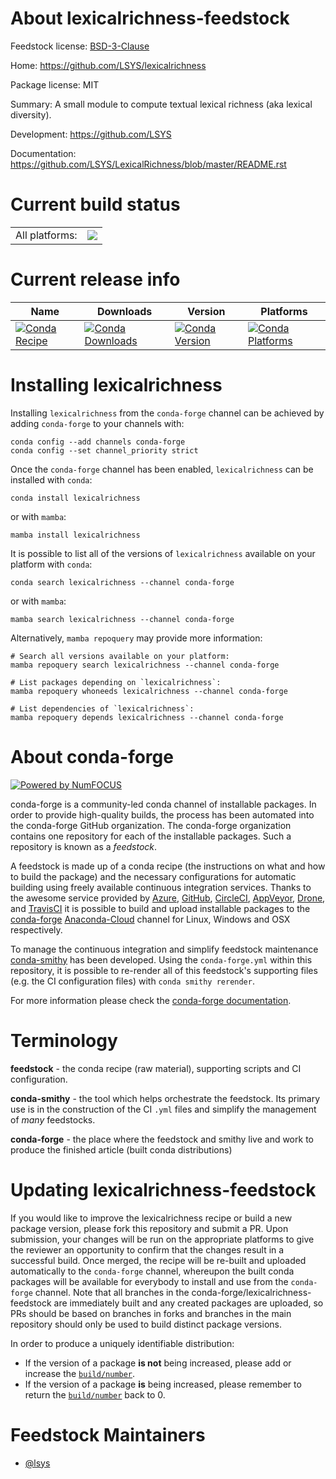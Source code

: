 About lexicalrichness-feedstock
===============================

Feedstock license: [BSD-3-Clause](https://github.com/conda-forge/lexicalrichness-feedstock/blob/main/LICENSE.txt)

Home: https://github.com/LSYS/lexicalrichness

Package license: MIT

Summary: A small module to compute textual lexical richness (aka lexical diversity).

Development: https://github.com/LSYS

Documentation: https://github.com/LSYS/LexicalRichness/blob/master/README.rst

Current build status
====================


<table><tr><td>All platforms:</td>
    <td>
      <a href="https://dev.azure.com/conda-forge/feedstock-builds/_build/latest?definitionId=14540&branchName=main">
        <img src="https://dev.azure.com/conda-forge/feedstock-builds/_apis/build/status/lexicalrichness-feedstock?branchName=main">
      </a>
    </td>
  </tr>
</table>

Current release info
====================

| Name | Downloads | Version | Platforms |
| --- | --- | --- | --- |
| [![Conda Recipe](https://img.shields.io/badge/recipe-lexicalrichness-green.svg)](https://anaconda.org/conda-forge/lexicalrichness) | [![Conda Downloads](https://img.shields.io/conda/dn/conda-forge/lexicalrichness.svg)](https://anaconda.org/conda-forge/lexicalrichness) | [![Conda Version](https://img.shields.io/conda/vn/conda-forge/lexicalrichness.svg)](https://anaconda.org/conda-forge/lexicalrichness) | [![Conda Platforms](https://img.shields.io/conda/pn/conda-forge/lexicalrichness.svg)](https://anaconda.org/conda-forge/lexicalrichness) |

Installing lexicalrichness
==========================

Installing `lexicalrichness` from the `conda-forge` channel can be achieved by adding `conda-forge` to your channels with:

```
conda config --add channels conda-forge
conda config --set channel_priority strict
```

Once the `conda-forge` channel has been enabled, `lexicalrichness` can be installed with `conda`:

```
conda install lexicalrichness
```

or with `mamba`:

```
mamba install lexicalrichness
```

It is possible to list all of the versions of `lexicalrichness` available on your platform with `conda`:

```
conda search lexicalrichness --channel conda-forge
```

or with `mamba`:

```
mamba search lexicalrichness --channel conda-forge
```

Alternatively, `mamba repoquery` may provide more information:

```
# Search all versions available on your platform:
mamba repoquery search lexicalrichness --channel conda-forge

# List packages depending on `lexicalrichness`:
mamba repoquery whoneeds lexicalrichness --channel conda-forge

# List dependencies of `lexicalrichness`:
mamba repoquery depends lexicalrichness --channel conda-forge
```


About conda-forge
=================

[![Powered by
NumFOCUS](https://img.shields.io/badge/powered%20by-NumFOCUS-orange.svg?style=flat&colorA=E1523D&colorB=007D8A)](https://numfocus.org)

conda-forge is a community-led conda channel of installable packages.
In order to provide high-quality builds, the process has been automated into the
conda-forge GitHub organization. The conda-forge organization contains one repository
for each of the installable packages. Such a repository is known as a *feedstock*.

A feedstock is made up of a conda recipe (the instructions on what and how to build
the package) and the necessary configurations for automatic building using freely
available continuous integration services. Thanks to the awesome service provided by
[Azure](https://azure.microsoft.com/en-us/services/devops/), [GitHub](https://github.com/),
[CircleCI](https://circleci.com/), [AppVeyor](https://www.appveyor.com/),
[Drone](https://cloud.drone.io/welcome), and [TravisCI](https://travis-ci.com/)
it is possible to build and upload installable packages to the
[conda-forge](https://anaconda.org/conda-forge) [Anaconda-Cloud](https://anaconda.org/)
channel for Linux, Windows and OSX respectively.

To manage the continuous integration and simplify feedstock maintenance
[conda-smithy](https://github.com/conda-forge/conda-smithy) has been developed.
Using the ``conda-forge.yml`` within this repository, it is possible to re-render all of
this feedstock's supporting files (e.g. the CI configuration files) with ``conda smithy rerender``.

For more information please check the [conda-forge documentation](https://conda-forge.org/docs/).

Terminology
===========

**feedstock** - the conda recipe (raw material), supporting scripts and CI configuration.

**conda-smithy** - the tool which helps orchestrate the feedstock.
                   Its primary use is in the construction of the CI ``.yml`` files
                   and simplify the management of *many* feedstocks.

**conda-forge** - the place where the feedstock and smithy live and work to
                  produce the finished article (built conda distributions)


Updating lexicalrichness-feedstock
==================================

If you would like to improve the lexicalrichness recipe or build a new
package version, please fork this repository and submit a PR. Upon submission,
your changes will be run on the appropriate platforms to give the reviewer an
opportunity to confirm that the changes result in a successful build. Once
merged, the recipe will be re-built and uploaded automatically to the
`conda-forge` channel, whereupon the built conda packages will be available for
everybody to install and use from the `conda-forge` channel.
Note that all branches in the conda-forge/lexicalrichness-feedstock are
immediately built and any created packages are uploaded, so PRs should be based
on branches in forks and branches in the main repository should only be used to
build distinct package versions.

In order to produce a uniquely identifiable distribution:
 * If the version of a package **is not** being increased, please add or increase
   the [``build/number``](https://docs.conda.io/projects/conda-build/en/latest/resources/define-metadata.html#build-number-and-string).
 * If the version of a package **is** being increased, please remember to return
   the [``build/number``](https://docs.conda.io/projects/conda-build/en/latest/resources/define-metadata.html#build-number-and-string)
   back to 0.

Feedstock Maintainers
=====================

* [@lsys](https://github.com/lsys/)

